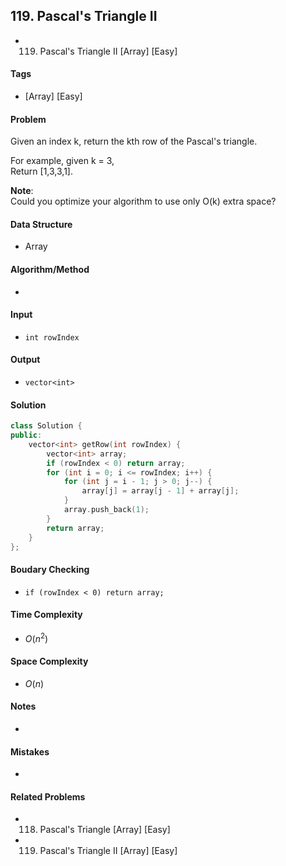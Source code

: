 ## 119. Pascal's Triangle II
- 119. Pascal's Triangle II [Array] [Easy]

#### Tags
- [Array] [Easy]

#### Problem
Given an index k, return the kth row of the Pascal's triangle.

For example, given k = 3,  
Return [1,3,3,1].

**Note**:  
Could you optimize your algorithm to use only O(k) extra space?

#### Data Structure
- Array

#### Algorithm/Method
- 

#### Input
- `int rowIndex`

#### Output
- `vector<int>`

#### Solution
``` C++
class Solution {
public:
    vector<int> getRow(int rowIndex) {
        vector<int> array;
        if (rowIndex < 0) return array;
        for (int i = 0; i <= rowIndex; i++) {
            for (int j = i - 1; j > 0; j--) {
                array[j] = array[j - 1] + array[j];
            }
            array.push_back(1);
        }
        return array;
    }
};
```

#### Boudary Checking
- `if (rowIndex < 0) return array;`

#### Time Complexity
- $O(n^2)$

#### Space Complexity
- $O(n)$

#### Notes
- 

#### Mistakes
- 

#### Related Problems
- 118. Pascal's Triangle [Array] [Easy]
- 119. Pascal's Triangle II [Array] [Easy]

